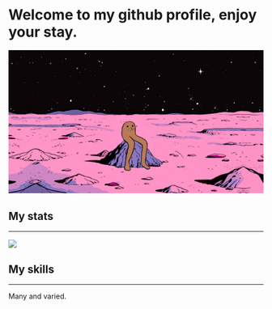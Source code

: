 <h1> Welcome to my github profile, enjoy your stay. </h1>

![Header](https://github.com/jhein420/jhein420/blob/main/gondola.png "Header" )

<h2>My stats</h2>
<hr>
<img align="center" src="https://github-readme-stats.vercel.app/api/?username=jhein420" />

<h2> My skills </h2>
<hr>
<p> 
  Many and varied.
  </p>

<!--

**jhein420/jhein420** is a ✨ _special_ ✨ repository because its `README.md` (this file) appears on your GitHub profile.

![](https://img.shields.io/badge/<WORD_ON_LEFT>-<WORD_ON_RIGHT>-informational?style=flat&logo=<LOGO_NAME>&logoColor=white&color=2bbc8a)

-->

